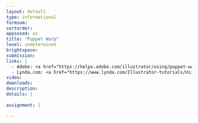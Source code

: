 ```yaml
---
layout: default
type: informational
formsum:
sortorder:
appsused: ai
title: "Puppet Warp"
level: undetermined
brightspace:
submission:
links: |
  - Adobe: <a href="https://helpx.adobe.com/illustrator/using/puppet-warp.html">Puppet Warp</a>
  - Lynda.com: <a href="https://www.lynda.com/Illustrator-tutorials/Using-stylistic-sets/630604/670055-4.html">Puppet Warp Tool</a>
video: 
downloads: 
description: 
details: |
  
assignment: |
  
---
```


